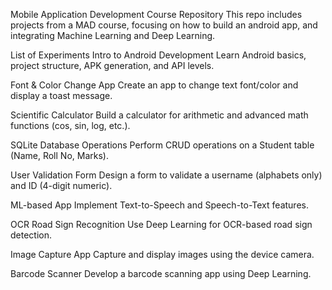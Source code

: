 Mobile Application Development Course Repository
This repo includes projects from a MAD course, focusing on how to build an android app, and integrating Machine Learning and Deep Learning.

List of Experiments
Intro to Android Development
Learn Android basics, project structure, APK generation, and API levels.

Font & Color Change App
Create an app to change text font/color and display a toast message.

Scientific Calculator
Build a calculator for arithmetic and advanced math functions (cos, sin, log, etc.).

SQLite Database Operations
Perform CRUD operations on a Student table (Name, Roll No, Marks).

User Validation Form
Design a form to validate a username (alphabets only) and ID (4-digit numeric).

ML-based App
Implement Text-to-Speech and Speech-to-Text features.

OCR Road Sign Recognition
Use Deep Learning for OCR-based road sign detection.

Image Capture App
Capture and display images using the device camera.

Barcode Scanner
Develop a barcode scanning app using Deep Learning.
